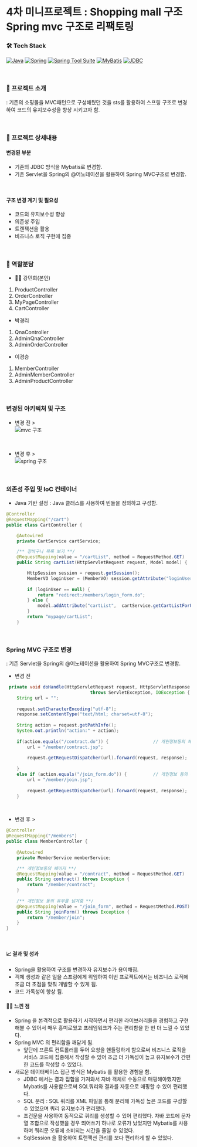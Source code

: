 # 4차 미니프로젝트 : Shopping mall 구조 Spring mvc 구조로 리팩토링 

### 🛠️ Tech Stack
[![Java](https://img.shields.io/badge/-Java-007396?style=flat-square&logo=Java&logoColor=white)](https://www.java.com/)
[![Spring](https://img.shields.io/badge/-Spring-6DB33F?style=flat-square&logo=Spring&logoColor=white)](https://spring.io/)
[![Spring Tool Suite](https://img.shields.io/badge/-Spring_Tool_Suite-6DB33F?style=flat-square&logo=Eclipse&logoColor=white)](https://spring.io/tools)
[![MyBatis](https://img.shields.io/badge/-MyBatis-1F262D?style=flat-square&logo=MyBatis&logoColor=blue)](https://mybatis.org/)
[![JDBC](https://img.shields.io/badge/-JDBC-007396?style=flat-square&logo=Java&logoColor=white)](https://docs.oracle.com/javase/8/docs/technotes/guides/jdbc/)

<br>

### 📝 프로젝트 소개
: 기존의 쇼핑몰을 MVC패턴으로 구성해뒀던 것을 sts를 활용하여 스프링 구조로 변경하여 코드의 유지보수성을 향상 시키고자 함. 

<br>

### 💾 프로젝트 상세내용 

#### 변경된 부분

- 기존의 JDBC 방식을 Mybatis로 변경함. 
- 기존 Servlet을 Spring의 @어노테이션을 활용하여 Spring MVC구조로 변경함.

<br>

#### 구조 변경 계기 및 필요성

- 코드의 유지보수성 향상 
- 의존성 주입 
- 트렌젝션을 활용 
- 비즈니스 로직 구현에 집중

<br>

### 🤼 역할분담

- 🙋‍♀️ 강민희(본인) 
1. ProductController
2. OrderController
3. MyPageController
4. CartController
   <br>
   
- 박경리
1. QnaController
2. AdminQnaController
3. AdminOrderController
   <br>
  
- 이경승
1. MemberController
2. AdminMemberController
3. AdminProductController
 
<br>

### 변경된 아키텍처 및 구조

- 변경 전 > <br>
![mvc 구조](https://github.com/kyungseung/Bootcamp_project04_shopping/assets/81572693/637878b6-6bc0-46d5-9378-29353a38327c)

<br>

- 변경 후 > <br>
![spring 구조](https://github.com/kyungseung/Bootcamp_project04_shopping/assets/81572693/bbb84d5e-84ac-4414-9232-36ba88474d81)

<br>

### 의존성 주입 및 IoC 컨테이너
- Java 기반 설정
: Java 클래스를 사용하여 빈들을 정의하고 구성함. <br>

```java
@Controller
@RequestMapping("/cart")
public class CartController {

	@Autowired
	private CartService cartService;

	/** 장바구니 목록 보기 **/
	@RequestMapping(value = "/cartList", method = RequestMethod.GET)
	public String cartList(HttpServletRequest request, Model model) {

		HttpSession session = request.getSession();
		MemberVO loginUser = (MemberVO) session.getAttribute("loginUser");
	
		if (loginUser == null) {
			return "redirect:/members/login_form.do";
		} else {
			model.addAttribute("cartList",  cartService.getCartListForUser(loginUser));
		}
		return "mypage/cartList";
	}
```

 <br>

 ### Spring MVC 구조로 변경
 : 기존 Servlet을 Spring의 @어노테이션을 활용하여 Spring MVC구조로 변경함. <br>

- 변경 전 <br>
```java
 private void doHandle(HttpServletRequest request, HttpServletResponse response) 
								throws ServletException, IOException {
	String url = "";
		
	request.setCharacterEncoding("utf-8");
	response.setContentType("text/html; charset=utf-8");
		
	String action = request.getPathInfo();
	System.out.println("action:" + action);
		
	if(action.equals("/contract.do")) {					// 개인정보동의 페이지
		url = "/member/contract.jsp";
			
		request.getRequestDispatcher(url).forward(request, response);
		
	}
	else if (action.equals("/join_form.do")) {			// 개인정보 동의 유무를 넘겨줌
		url = "/member/join.jsp";
	
		request.getRequestDispatcher(url).forward(request, response);
	}
```
<br>

- 변경 후 > <br>
```java
@Controller
@RequestMapping("/members")
public class MemberController {
	
	@Autowired
	private MemberService memberService;

	/** 개인정보동의 페이지 **/
	@RequestMapping(value = "/contract", method = RequestMethod.GET)
	public String contract() throws Exception {
		return "/member/contract";
	}
	
	/** 개인정보 동의 유무를 넘겨줌 **/
	@RequestMapping(value = "/join_form", method = RequestMethod.POST)
	public String joinForm() throws Exception {
		return "/member/join";
	}
}
```

<br>

#### 📈 결과 및 성과
- Spring을 활용하여 구조를 변경하자 유지보수가 용이해짐. 
- 객체 생성과 같은 일을 스프링에게 위임하여 이번 프로젝트에서는 비즈니스 로직에 조금 더 초점을 맞춰 개발할 수 있게 됨. 
- 코드 가독성이 향상 됨.

#### 👩‍🎓 느낀 점 
- Spring 을 본격적으로 활용하기 시작하면서 편리한 라이브러리들을 경험하고 구현해볼 수 있어서 매우 흥미로웠고 프레임워크가 주는 편리함을 한 번 더 느낄 수 있었다. 
- Spring MVC 의 편리함을 깨닫게 됨.
  -  앞단에 프론트 컨트롤러를 두어 요청을 핸들링하게 함으로써 비즈니스 로직을 서비스 코드에 집중해서 작성할 수 있어 조금 더 가독성이 높고 유지보수가 간편한 코드를 작성할 수 있었다.
- 새로운 데이터베이스 접근 방식은 Mybatis 를 활용한 경험을 함.
  - JDBC 에서는 결과 집합을 가져와서 자바 객체로 수동으로 매핑해야했지만 Mybatis를 사용함으로써 SQL쿼리와 결과를 자동으로 매핑할 수 있어 편리했다.
  - SQL 분리 : SQL 쿼리를 XML 파일을 통해 분리해 가독성 높은 코드를 구성할 수 있었으며 쿼리 유지보수가 편리했다.
  - 조건문을 사용하여 동적으로 쿼리를 생성할 수 있어 편리했다. 자바 코드에 문자열 조합으로 작성했을 경우 띄어쓰기 하나로 오류가 났었지만 Mybatis를 사용하며 쿼리문 오류에 소비되는 시간을 줄일 수 있었다.
  - SqlSession 을 활용하여 트랜잭션 관리를 보다 편리하게 할 수 있었다.
